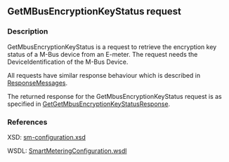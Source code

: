 ## GetMBusEncryptionKeyStatus request

### Description
GetMbusEncryptionKeyStatus is a request to retrieve the encryption key status of a M-Bus device from an E-meter. The request needs the DeviceIdentification of the M-Bus Device.

All requests have similar response behaviour which is described in [ResponseMessages](./ResponseMessages.md).

The returned response for the GetMbusEncryptionKeyStatus request is as specified in [GetGetMbusEncryptionKeyStatusResponse](GetGetMbusEncryptionKeyStatusResponse.md).

### References

XSD: [sm-configuration.xsd](https://github.com/OSGP/Shared/blob/development/osgp-ws-smartmetering/src/main/resources/schemas/sm-configuration.xsd)

WSDL: [SmartMeteringConfiguration.wsdl](https://github.com/OSGP/Shared/blob/development/osgp-ws-smartmetering/src/main/resources/SmartMeteringConfiguration.wsdl)

